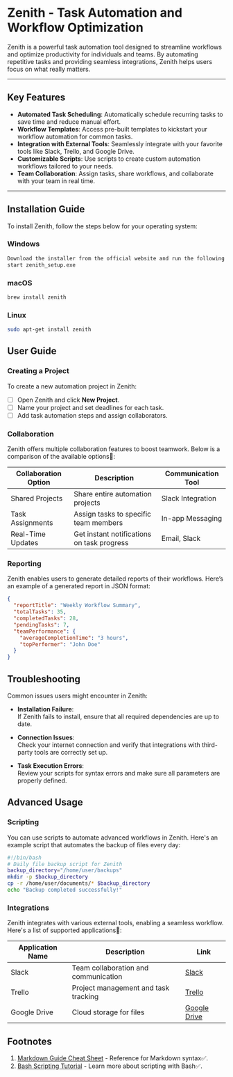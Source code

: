 ﻿
# Zenith - Task Automation and Workflow Optimization

Zenith is a powerful task automation tool designed to streamline workflows and optimize productivity for individuals and teams. By automating repetitive tasks and providing seamless integrations, Zenith helps users focus on what really matters.

---

## Key Features

- **Automated Task Scheduling**: Automatically schedule recurring tasks to save time and reduce manual effort.
- **Workflow Templates**: Access pre-built templates to kickstart your workflow automation for common tasks.
- **Integration with External Tools**: Seamlessly integrate with your favorite tools like Slack, Trello, and Google Drive.
- **Customizable Scripts**: Use scripts to create custom automation workflows tailored to your needs.
- **Team Collaboration**: Assign tasks, share workflows, and collaborate with your team in real time.

---

## Installation Guide

To install Zenith, follow the steps below for your operating system:

### Windows
```bash
Download the installer from the official website and run the following command:
start zenith_setup.exe
```
### macOS
```bash
brew install zenith
```
### Linux
```bash
sudo apt-get install zenith
```
## User Guide

### Creating a Project

To create a new automation project in Zenith:

- [ ] Open Zenith and click **New Project**.
- [ ] Name your project and set deadlines for each task.
- [ ] Add task automation steps and assign collaborators.

### Collaboration

Zenith offers multiple collaboration features to boost teamwork. Below is a comparison of the available options📅:

| Collaboration Option  | Description                             | Communication Tool |
|-----------------------|-----------------------------------------|--------------------|
| Shared Projects        | Share entire automation projects        | Slack Integration  |
| Task Assignments       | Assign tasks to specific team members   | In-app Messaging   |
| Real-Time Updates      | Get instant notifications on task progress | Email, Slack       |

### Reporting

Zenith enables users to generate detailed reports of their workflows. Here’s an example of a generated report in JSON format:

```json
{
  "reportTitle": "Weekly Workflow Summary",
  "totalTasks": 35,
  "completedTasks": 28,
  "pendingTasks": 7,
  "teamPerformance": {
    "averageCompletionTime": "3 hours",
    "topPerformer": "John Doe"
  }
}
```
## Troubleshooting

Common issues users might encounter in Zenith:

- **Installation Failure**:  
  If Zenith fails to install, ensure that all required dependencies are up to date.

- **Connection Issues**:  
  Check your internet connection and verify that integrations with third-party tools are correctly set up.

- **Task Execution Errors**:  
  Review your scripts for syntax errors and make sure all parameters are properly defined.

## Advanced Usage

### Scripting

You can use scripts to automate advanced workflows in Zenith. Here's an example script that automates the backup of files every day:

```bash
#!/bin/bash
# Daily file backup script for Zenith
backup_directory="/home/user/backups"
mkdir -p $backup_directory
cp -r /home/user/documents/* $backup_directory
echo "Backup completed successfully!"
```
### Integrations

Zenith integrates with various external tools, enabling a seamless workflow. Here's a list of supported applications📅:

| Application Name  | Description                             | Link               |
|-------------------|-----------------------------------------|--------------------|
| Slack             | Team collaboration and communication    | [Slack](https://slack.com) |
| Trello            | Project management and task tracking     | [Trello](https://trello.com) |
| Google Drive      | Cloud storage for files                  | [Google Drive](https://drive.google.com) |

## Footnotes

1. [Markdown Guide Cheat Sheet](https://www.markdownguide.org/cheat-sheet) - Reference for Markdown syntax✅.
2. [Bash Scripting Tutorial](https://linuxconfig.org/bash-scripting-tutorial-for-beginners) - Learn more about scripting with Bash✅.















      
